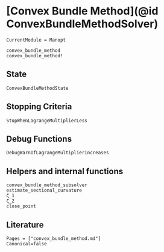 # [Convex Bundle Method](@id ConvexBundleMethodSolver)

```@meta
CurrentModule = Manopt
```

```@docs
convex_bundle_method
convex_bundle_method!
```

## State

```@docs
ConvexBundleMethodState
```

## Stopping Criteria
```@docs
StopWhenLagrangeMultiplierLess
```

## Debug Functions

```@docs
DebugWarnIfLagrangeMultiplierIncreases
```

## Helpers and internal functions

```@docs
convex_bundle_method_subsolver
estimate_sectional_curvature
ζ_1
ζ_2
close_point
```

## Literature

```@bibliography
Pages = ["convex_bundle_method.md"]
Canonical=false
```

